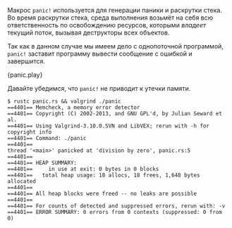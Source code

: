 Макрос `panic!` используется для генерации паники и раскрутки стека.
Во время раскрутки стека, среда выполнения возьмёт на себя всю ответственность по
освобождению ресурсов, которыми *владеет* текущий поток, вызывая деструкторы
всех объектов.

Так как в данном случае мы имеем дело с однопоточной программой, `panic!` заставит
программу вывести сообщение с ошибкой и завершится.

{panic.play}

Давайте убедимся, что `panic!` не приводит к утечки памяти.

```
$ rustc panic.rs && valgrind ./panic
==4401== Memcheck, a memory error detector
==4401== Copyright (C) 2002-2013, and GNU GPL'd, by Julian Seward et al.
==4401== Using Valgrind-3.10.0.SVN and LibVEX; rerun with -h for copyright info
==4401== Command: ./panic
==4401==
thread '<main>' panicked at 'division by zero', panic.rs:5
==4401==
==4401== HEAP SUMMARY:
==4401==     in use at exit: 0 bytes in 0 blocks
==4401==   total heap usage: 18 allocs, 18 frees, 1,648 bytes allocated
==4401==
==4401== All heap blocks were freed -- no leaks are possible
==4401==
==4401== For counts of detected and suppressed errors, rerun with: -v
==4401== ERROR SUMMARY: 0 errors from 0 contexts (suppressed: 0 from 0)
```

